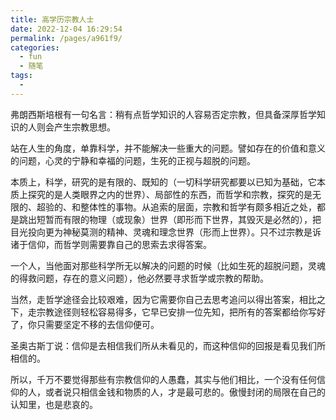 ```yaml
---
title: 高学历宗教人士
date: 2022-12-04 16:29:54
permalink: /pages/a961f9/
categories:
  - fun
  - 随笔
tags:
  - 
---
```

弗朗西斯培根有一句名言：稍有点哲学知识的人容易否定宗教，但具备深厚哲学知识的人则会产生宗教思想。



站在人生的角度，单靠科学，并不能解决一些重大的问题。譬如存在的价值和意义的问题，心灵的宁静和幸福的问题，生死的正视与超脱的问题。



本质上，科学，研究的是有限的、既知的（一切科学研究都要以已知为基础，它本质上探究的是人类眼界之内的世界）、局部性的东西，而哲学和宗教，探究的是无限的、超验的、和整体性的事物。从追索的层面，宗教和哲学有颇多相近之处，都是跳出短暂而有限的物理（或现象）世界（即形而下世界，其毁灭是必然的），把目光投向更为神秘莫测的精神、灵魂和理念世界（形而上世界）。只不过宗教是诉诸于信仰，而哲学则需要靠自己的思索去求得答案。



一个人，当他面对那些科学所无以解决的问题的时候（比如生死的超脱问题，灵魂的得救问题，存在的意义问题），他必然要寻求哲学或宗教的帮助。

当然，走哲学途径会比较艰难，因为它需要你自己去思考追问以得出答案，相比之下，走宗教途径则轻松容易得多，它早已安排一位先知，把所有的答案都给你写好了，你只需要坚定不移的去信仰便可。



圣奥古斯丁说：信仰是去相信我们所从未看见的，而这种信仰的回报是看见我们所相信的。



所以，千万不要觉得那些有宗教信仰的人愚蠢，其实与他们相比，一个没有任何信仰的人，或者说只相信金钱和物质的人，才是最可悲的。傲慢封闭的局限在自己的认知里，也是悲哀的。